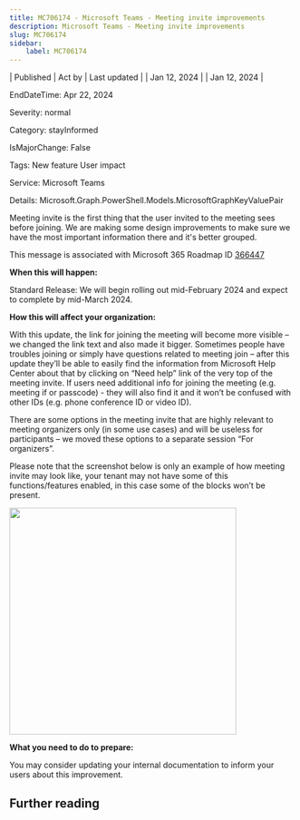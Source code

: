 ```yaml
---
title: MC706174 - Microsoft Teams - Meeting invite improvements
description: Microsoft Teams - Meeting invite improvements
slug: MC706174
sidebar:
    label: MC706174
---
```



| Published | Act by | Last updated |
| Jan 12, 2024 |  | Jan 12, 2024 |

EndDateTime: Apr 22, 2024

Severity: normal

Category: stayInformed

IsMajorChange: False

Tags: New feature User impact

Service: Microsoft Teams

Details: Microsoft.Graph.PowerShell.Models.MicrosoftGraphKeyValuePair

<p style="">Meeting invite is the first thing that the user invited to the meeting sees before joining. We are making some design improvements to make sure we have the most important information there and it's better grouped.&nbsp;<br></p>
<p>This message is associated with Microsoft 365 Roadmap ID <a href="https://www.microsoft.com/microsoft-365/roadmap?rtc=1%26filters=&amp;searchterms=366447" target="_blank">366447</a></p>

<p><b>When this will happen:</b><br></p><p>Standard Release: We will begin rolling out mid-February 2024 and expect to complete by mid-March 2024.</p>

<p><b>How this will affect your organization:</b></p>

<p>With this update, the link for joining the meeting will become more visible – we changed the link text and also made it bigger. Sometimes people have troubles joining or simply have questions related to meeting join – after this update they’ll be able to easily find the information from Microsoft Help Center about that by clicking on “Need help” link of the very top of the meeting invite. If users need additional info for joining the meeting (e.g. meeting if or passcode) - they will also find it and it won’t be confused with other IDs (e.g. phone conference ID or video ID).&nbsp;</p><p>There are some options in the meeting invite that are highly relevant to meeting organizers only (in some use cases) and will be useless for participants – we moved these options to a separate session “For organizers”.</p><p>Please note that the screenshot below is only an example of how meeting invite may look like, your tenant may not have some of this functions/features enabled, in this case some of the blocks won’t be present.</p><p><img src="https://img-prod-cms-rt-microsoft-com.akamaized.net/cms/api/am/imageFileData/RW1gvBs?ver=2f8a" style="width: 400px;"><br></p>
<p><b>What you need to do to prepare:</b></p>
<p>You may consider updating your internal documentation to inform your users about this improvement.</p>

## Further reading
